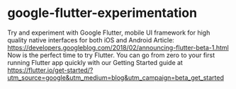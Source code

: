 # google-flutter-experimentation
Try and experiment with Google Flutter, mobile UI framework for high quality native interfaces for both iOS and Android
Article: https://developers.googleblog.com/2018/02/announcing-flutter-beta-1.html
Now is the perfect time to try Flutter. You can go from zero to your first running Flutter app quickly with our Getting Started guide at https://flutter.io/get-started/?utm_source=google&utm_medium=blog&utm_campaign=beta_get_started  
